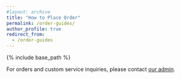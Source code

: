 ```yaml
---
#layout: archive
title: "How to Place Order"
permalink: /order-guides/
author_profile: true
redirect_from:
  - /order-guides
---
```


{% include base_path %}

For orders and custom service inquiries, please contact [our admin](https://wa.me/6281325981655).
